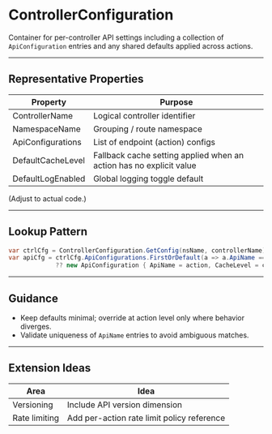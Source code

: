 # ControllerConfiguration

Container for per-controller API settings including a collection of `ApiConfiguration` entries and any shared defaults applied across actions.

---
## Representative Properties
| Property | Purpose |
|----------|---------|
| ControllerName | Logical controller identifier |
| NamespaceName | Grouping / route namespace |
| ApiConfigurations | List of endpoint (action) configs |
| DefaultCacheLevel | Fallback cache setting applied when an action has no explicit value |
| DefaultLogEnabled | Global logging toggle default |

(Adjust to actual code.)

---
## Lookup Pattern
```csharp
var ctrlCfg = ControllerConfiguration.GetConfig(nsName, controllerName);
var apiCfg = ctrlCfg.ApiConfigurations.FirstOrDefault(a => a.ApiName == action)
             ?? new ApiConfiguration { ApiName = action, CacheLevel = ctrlCfg.DefaultCacheLevel };
```

---
## Guidance
- Keep defaults minimal; override at action level only where behavior diverges.
- Validate uniqueness of `ApiName` entries to avoid ambiguous matches.

---
## Extension Ideas
| Area | Idea |
|------|------|
| Versioning | Include API version dimension |
| Rate limiting | Add per-action rate limit policy reference |
